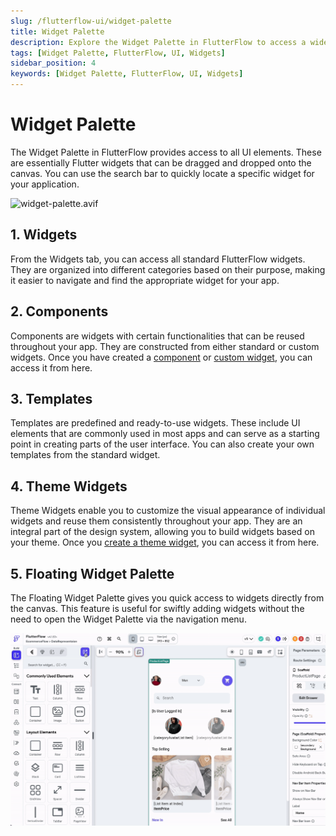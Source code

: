 ```yaml
---
slug: /flutterflow-ui/widget-palette
title: Widget Palette
description: Explore the Widget Palette in FlutterFlow to access a wide range of UI elements. This feature offers an intuitive interface for dragging and dropping Flutter widgets onto your canvas.
tags: [Widget Palette, FlutterFlow, UI, Widgets]
sidebar_position: 4
keywords: [Widget Palette, FlutterFlow, UI, Widgets]
---
```


# Widget Palette

The Widget Palette in FlutterFlow provides access to all UI elements. These are essentially Flutter widgets that can be dragged and dropped onto the canvas. You can use the search bar to quickly locate a specific widget for your application.

![widget-palette.avif](imgs/widget-palette.avif)

## 1. Widgets

From the Widgets tab, you can access all standard FlutterFlow widgets. They are organized into different categories based on their purpose, making it easier to navigate and find the appropriate widget for your app.

## 2. Components

Components are widgets with certain functionalities that can be reused throughout your app. They are constructed from either standard or custom widgets. Once you have created a [component](../../resources/ui/components/custom-components/getting-started.md) or [custom widget](../../ff-concepts/adding-customization/custom-widgets.md), you can access it from here.

## 3. Templates

Templates are predefined and ready-to-use widgets. These include UI elements that are commonly used in most apps and can serve as a starting point in creating parts of the user interface. You can also create your own templates from the standard widget.

## 4. Theme Widgets

Theme Widgets enable you to customize the visual appearance of individual widgets and reuse them consistently throughout your app. They are an integral part of the design system, allowing you to build widgets based on your theme. Once you [create a theme widget](#), you can access it from here.

## 5. Floating Widget Palette

The Floating Widget Palette gives you quick access to widgets directly from the canvas. This feature is useful for swiftly adding widgets without the need to open the Widget Palette via the navigation menu.

![Floating Widget Palette](imgs/floating-widget-palette.gif)